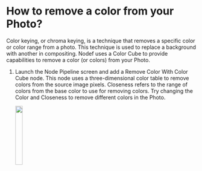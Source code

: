 # How to remove a color from your Photo?

Color keying, or chroma keying, is a technique that removes a specific color or color range from a photo. This technique is used to replace a background with another in compositing. Nodef uses a Color Cube to provide capabilities to remove a color (or colors) from your Photo.

1. Launch the Node Pipeline screen and add a Remove Color With Color Cube node. This node uses a three-dimensional color table to remove colors from the source image pixels. Closeness refers to the range of colors from the base color to use for removing colors. Try changing the Color and Closeness to remove different colors in the Photo.
        
   <img src="https://user-images.githubusercontent.com/47021297/188022472-f0bd32e3-15be-4a7f-8958-dac2a9696b9c.jpeg" width="20%" height="20%">

